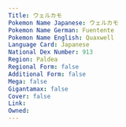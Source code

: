 ```yaml
---
﻿Title: ウェルカモ
Pokemon Name Japanese: ウェルカモ
Pokemon Name German: Fuentente
Pokemon Name English: Quaxwell
Language Card: Japanese
National Dex Number: 913
Region: Paldea
Regional Form: false
Additional Form: false
Mega: false
Gigantamax: false
Cover: false
Link: 
Owned: 
---
```

